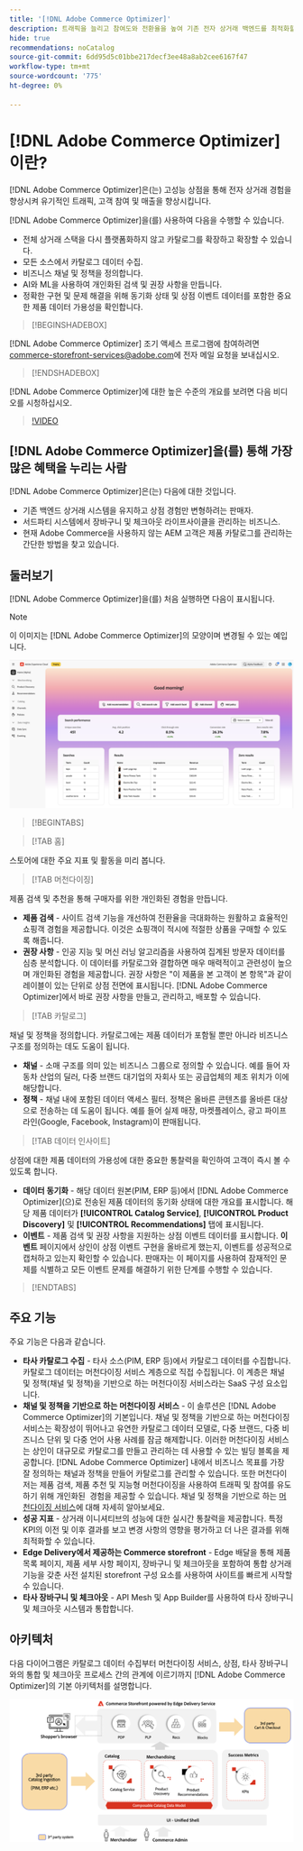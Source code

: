 ```yaml
---
title: '[!DNL Adobe Commerce Optimizer]'
description: 트래픽을 늘리고 참여도와 전환율을 높여 기존 전자 상거래 백엔드를 최적화할 수 있는 확장 가능한 카탈로그를 통해  [!DNL Adobe Commerce Optimizer] 을(를) 사용하여 빠르고 성능이 뛰어난 상점 전면을 제공하는 방법에 대해 알아봅니다.
hide: true
recommendations: noCatalog
source-git-commit: 6dd95d5c01bbe217decf3ee48a8ab2cee6167f47
workflow-type: tm+mt
source-wordcount: '775'
ht-degree: 0%

---
```


# [!DNL Adobe Commerce Optimizer]이란?

[!DNL Adobe Commerce Optimizer]은(는) 고성능 상점을 통해 전자 상거래 경험을 향상시켜 유기적인 트래픽, 고객 참여 및 매출을 향상시킵니다.

[!DNL Adobe Commerce Optimizer]을(를) 사용하여 다음을 수행할 수 있습니다.

- 전체 상거래 스택을 다시 플랫폼화하지 않고 카탈로그를 확장하고 확장할 수 있습니다.
- 모든 소스에서 카탈로그 데이터 수집.
- 비즈니스 채널 및 정책을 정의합니다.
- AI와 ML을 사용하여 개인화된 검색 및 권장 사항을 만듭니다.
- 정확한 구현 및 문제 해결을 위해 동기화 상태 및 상점 이벤트 데이터를 포함한 중요한 제품 데이터 가용성을 확인합니다.

>[!BEGINSHADEBOX]

[!DNL Adobe Commerce Optimizer] 조기 액세스 프로그램에 참여하려면 [commerce-storefront-services@adobe.com](mailto:commerce-storefront-services@adobe.com)에 전자 메일 요청을 보내십시오.

>[!ENDSHADEBOX]

[!DNL Adobe Commerce Optimizer]에 대한 높은 수준의 개요를 보려면 다음 비디오를 시청하십시오.

>[!VIDEO](https://video.tv.adobe.com/v/3450226)

## [!DNL Adobe Commerce Optimizer]을(를) 통해 가장 많은 혜택을 누리는 사람

[!DNL Adobe Commerce Optimizer]은(는) 다음에 대한 것입니다.

- 기존 백엔드 상거래 시스템을 유지하고 상점 경험만 변형하려는 판매자.
- 서드파티 시스템에서 장바구니 및 체크아웃 라이프사이클을 관리하는 비즈니스.
- 현재 Adobe Commerce을 사용하지 않는 AEM 고객은 제품 카탈로그를 관리하는 간단한 방법을 찾고 있습니다.

## 둘러보기

[!DNL Adobe Commerce Optimizer]을(를) 처음 실행하면 다음이 표시됩니다.

>[!NOTE]
>
>이 이미지는 [!DNL Adobe Commerce Optimizer]의 모양이며 변경될 수 있는 예입니다.

![[!DNL Adobe Commerce Optimizer] UI](assets/user-interface.png)

>[!BEGINTABS]

>[!TAB 홈]

스토어에 대한 주요 지표 및 활동을 미리 봅니다.

>[!TAB 머천다이징]

제품 검색 및 추천을 통해 구매자를 위한 개인화된 경험을 만듭니다.

- **제품 검색** - 사이트 검색 기능을 개선하여 전환율을 극대화하는 원활하고 효율적인 쇼핑객 경험을 제공합니다. 이것은 쇼핑객이 적시에 적절한 상품을 구매할 수 있도록 해줍니다.
- **권장 사항** - 인공 지능 및 머신 러닝 알고리즘을 사용하여 집계된 방문자 데이터를 심층 분석합니다. 이 데이터를 카탈로그와 결합하면 매우 매력적이고 관련성이 높으며 개인화된 경험을 제공합니다. 권장 사항은 &quot;이 제품을 본 고객이 본 항목&quot;과 같이 레이블이 있는 단위로 상점 전면에 표시됩니다. [!DNL Adobe Commerce Optimizer]에서 바로 권장 사항을 만들고, 관리하고, 배포할 수 있습니다.

>[!TAB 카탈로그]

채널 및 정책을 정의합니다. 카탈로그에는 제품 데이터가 포함될 뿐만 아니라 비즈니스 구조를 정의하는 데도 도움이 됩니다.

- **채널** - 소매 구조를 의미 있는 비즈니스 그룹으로 정의할 수 있습니다. 예를 들어 자동차 산업의 딜러, 다중 브랜드 대기업의 자회사 또는 공급업체의 제조 위치가 이에 해당합니다.
- **정책** - 채널 내에 포함된 데이터 액세스 필터. 정책은 올바른 콘텐츠를 올바른 대상으로 전송하는 데 도움이 됩니다. 예를 들어 실제 매장, 마켓플레이스, 광고 파이프라인(Google, Facebook, Instagram)이 판매됩니다.

>[!TAB 데이터 인사이트]

상점에 대한 제품 데이터의 가용성에 대한 중요한 통찰력을 확인하여 고객이 즉시 볼 수 있도록 합니다.

- **데이터 동기화** - 해당 데이터 원본(PIM, ERP 등)에서 [!DNL Adobe Commerce Optimizer]&#x200B;(으)로 전송된 제품 데이터의 동기화 상태에 대한 개요를 표시합니다. 해당 제품 데이터가 **[!UICONTROL Catalog Service]**, **[!UICONTROL Product Discovery]** 및 **[!UICONTROL Recommendations]** 탭에 표시됩니다.
- **이벤트** - 제품 검색 및 권장 사항을 지원하는 상점 이벤트 데이터를 표시합니다. **이벤트** 페이지에서 상인이 상점 이벤트 구현을 올바르게 했는지, 이벤트를 성공적으로 캡처하고 있는지 확인할 수 있습니다. 판매자는 이 페이지를 사용하여 잠재적인 문제를 식별하고 모든 이벤트 문제를 해결하기 위한 단계를 수행할 수 있습니다.

>[!ENDTABS]

## 주요 기능

주요 기능은 다음과 같습니다.

- **타사 카탈로그 수집** - 타사 소스(PIM, ERP 등)에서 카탈로그 데이터를 수집합니다. 카탈로그 데이터는 머천다이징 서비스 계층으로 직접 수집됩니다. 이 계층은 채널 및 정책(채널 및 정책)을 기반으로 하는 머천다이징 서비스라는 SaaS 구성 요소입니다.
- **채널 및 정책을 기반으로 하는 머천다이징 서비스** - 이 솔루션은 [!DNL Adobe Commerce Optimizer]의 기본입니다. 채널 및 정책을 기반으로 하는 머천다이징 서비스는 확장성이 뛰어나고 유연한 카탈로그 데이터 모델로, 다중 브랜드, 다중 비즈니스 단위 및 다중 언어 사용 사례를 잠금 해제합니다. 이러한 머천다이징 서비스는 상인이 대규모로 카탈로그를 만들고 관리하는 데 사용할 수 있는 빌딩 블록을 제공합니다. [!DNL Adobe Commerce Optimizer] 내에서 비즈니스 목표를 가장 잘 정의하는 채널과 정책을 만들어 카탈로그를 관리할 수 있습니다. 또한 머천다이저는 제품 검색, 제품 추천 및 지능형 머천다이징을 사용하여 트래픽 및 참여를 유도하기 위해 개인화된 &#x200B; 경험&#x200B;을 제공할 수 있습니다. 채널 및 정책을 기반으로 하는 [머천다이징 서비스](https://experienceleague.adobe.com/en/docs/commerce/merchandising-services/overview)에 대해 자세히 알아보세요.
- **성공 지표** - 상거래 이니셔티브의 성능에 대한 실시간 통찰력을 제공합니다. 특정 KPI의 이전 및 이후 결과를 보고 변경 사항의 영향을 평가하고 더 나은 결과를 위해 최적화할 수 있습니다.
- **Edge Delivery에서 제공하는 Commerce storefront** - Edge 배달을 통해 제품 목록 페이지, 제품 세부 사항 페이지, 장바구니 및 체크아웃을 포함하여 통합 상거래 기능을 갖춘 사전 설치된 storefront 구성 요소를 사용하여 사이트를 빠르게 시작할 수 있습니다.
- **타사 장바구니 및 체크아웃** - API Mesh 및 App Builder를 사용하여 타사 장바구니 및 체크아웃 시스템과 통합합니다.

## 아키텍처

다음 다이어그램은 카탈로그 데이터 수집부터 머천다이징 서비스, 상점, 타사 장바구니와의 통합 및 체크아웃 프로세스 간의 관계에 이르기까지 [!DNL Adobe Commerce Optimizer]의 기본 아키텍처를 설명합니다.

![[!DNL Adobe Commerce Optimizer] 아키텍처](assets/architecture.png)
